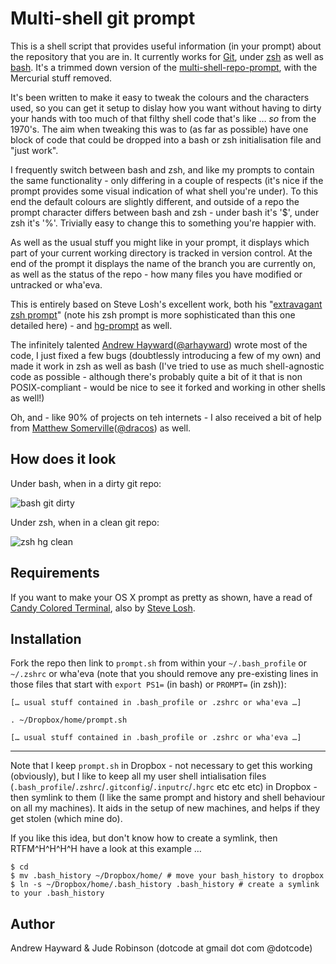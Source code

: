 Multi-shell git prompt
======================
This is a shell script that provides useful information (in your prompt) about the repository that you are in. It currently works for [Git](http://git-scm.com/), under [zsh](http://en.wikipedia.org/wiki/Zsh) as well as [bash](http://en.wikipedia.org/wiki/Zsh). It's a trimmed down version of the [multi-shell-repo-prompt](https://github.com/dotcode/multi-shell-repo-prompt/), with the Mercurial stuff removed.

It's been written to make it easy to tweak the colours and the characters used, so you can get it setup to dislay how you want without having to dirty your hands with too much of that filthy shell code that's like … _so_ from the 1970's. The aim when tweaking this was to (as far as possible) have one block of code that could be dropped into a bash or zsh initialisation file and "just work".

I frequently switch between bash and zsh, and like my prompts to contain the same functionality - only differing in a couple of respects (it's nice if the prompt provides some visual indication of what shell you're under). To this end the default colours are slightly different, and outside of a repo the prompt character differs between bash and zsh - under bash it's '$', under zsh it's '%'. Trivially easy to change this to something you're happier with.

As well as the usual stuff you might like in your prompt, it displays which part of your current working directory is tracked in version control. At the end of the prompt it displays the name of the branch you are currently on, as well as the status of the repo - how many files you have modified or untracked or wha'eva.

This is entirely based on Steve Losh's excellent work, both his "[extravagant zsh prompt](http://stevelosh.com/blog/2010/02/my-extravagant-zsh-prompt/)" (note his zsh prompt is more sophisticated than this one detailed here) - and [hg-prompt](http://stevelosh.com/projects/hg-prompt/) as well.

The infinitely talented [Andrew Hayward](https://github.com/andrewhayward)([@arhayward](twitter.com/arhayward)) wrote most of the code, I just fixed a few bugs (doubtlessly introducing a few of my own) and made it work in zsh as well as bash (I've tried to use as much shell-agnostic code as possible - although there's probably quite a bit of it that is non POSIX-compliant - would be nice to see it forked and working in other shells as well!)

Oh, and - like 90% of projects on teh internets - I also received a bit of help from [Matthew Somerville](http://www.dracos.co.uk/)([@dracos](https://twitter.com/dracos)) as well.

How does it look
----------------

Under bash, when in a dirty git repo:

![bash git dirty](https://github.com/downloads/dotcode/multi-shell-git-prompt/bash-git-dirty.png)

Under zsh, when in a clean git repo:

![zsh hg clean](https://github.com/downloads/dotcode/multi-shell-git-prompt/zsh-git-clean.png)


Requirements
------------
If you want to make your OS X prompt as pretty as shown, have a read of [Candy Colored Terminal](http://stevelosh.com/blog/2009/03/candy-colored-terminal/), also by [Steve Losh](http://stevelosh.com/about/).

Installation
------------
Fork the repo then link to `prompt.sh` from within your `~/.bash_profile` or `~/.zshrc` or wha'eva (note that you should remove any pre-existing lines in those files that start with `export PS1=` (in bash) or `PROMPT=` (in zsh)):

	[… usual stuff contained in .bash_profile or .zshrc or wha'eva …]
	
	. ~/Dropbox/home/prompt.sh
	
	[… usual stuff contained in .bash_profile or .zshrc or wha'eva …]

***
Note that I keep `prompt.sh` in Dropbox - not necessary to get this working (obviously), but I like to keep all my user shell intialisation files (`.bash_profile`/`.zshrc`/`.gitconfig`/`.inputrc`/`.hgrc` etc etc etc) in Dropbox - then symlink to them (I like the same prompt and history and shell behaviour on all my machines). It aids in the setup of new machines, and helps if they get stolen (which mine do).

If you like this idea, but don't know how to create a symlink, then RTFM^H^H^H^H have a look at this example …

	$ cd
	$ mv .bash_history ~/Dropbox/home/ # move your bash_history to dropbox
	$ ln -s ~/Dropbox/home/.bash_history .bash_history # create a symlink to your .bash_history	

Author
------
Andrew Hayward & Jude Robinson (dotcode at gmail dot com @dotcode)